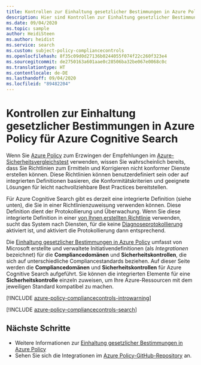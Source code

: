 ```yaml
---
title: Kontrollen zur Einhaltung gesetzlicher Bestimmungen in Azure Policy für Azure Cognitive Search
description: Hier sind Kontrollen zur Einhaltung gesetzlicher Bestimmungen in Azure Policy aufgelistet, die für Azure Cognitive Search verfügbar sind. Diese integrierten Richtliniendefinitionen bieten allgemeine Ansätze für die Verwaltung der Compliance Ihrer Azure-Ressourcen.
ms.date: 09/04/2020
ms.topic: sample
author: HeidiSteen
ms.author: heidist
ms.service: search
ms.custom: subject-policy-compliancecontrols
ms.openlocfilehash: 8f35c09d0d27136b0244055f074f22c260f323e4
ms.sourcegitcommit: de2750163a601aae0c28506ba32be067e0068c0c
ms.translationtype: HT
ms.contentlocale: de-DE
ms.lasthandoff: 09/04/2020
ms.locfileid: "89482204"
---
```

# <a name="azure-policy-regulatory-compliance-controls-for-azure-cognitive-search"></a>Kontrollen zur Einhaltung gesetzlicher Bestimmungen in Azure Policy für Azure Cognitive Search

Wenn Sie [Azure Policy](../governance/policy/overview.md) zum Erzwingen der Empfehlungen im [Azure-Sicherheitsvergleichstest](../security/benchmarks/introduction.md) verwenden, wissen Sie wahrscheinlich bereits, dass Sie Richtlinien zum Ermitteln und Korrigieren nicht konformer Dienste erstellen können. Diese Richtlinien können benutzerdefiniert sein oder auf integrierten Definitionen basieren, die Konformitätskriterien und geeignete Lösungen für leicht nachvollziehbare Best Practices bereitstellen.

Für Azure Cognitive Search gibt es derzeit eine integrierte Definition (siehe unten), die Sie in einer Richtlinienzuweisung verwenden können. Diese Definition dient der Protokollierung und Überwachung. Wenn Sie diese integrierte Definition in einer [von Ihnen erstellten Richtlinie](../governance/policy/assign-policy-portal.md) verwenden, sucht das System nach Diensten, für die keine [Diagnoseprotokollierung](search-monitor-logs.md) aktiviert ist, und aktiviert die Protokollierung dann entsprechend.

Die [Einhaltung gesetzlicher Bestimmungen in Azure Policy](../governance/policy/concepts/regulatory-compliance.md) umfasst von Microsoft erstellte und verwaltete Initiativendefinitionen (als _Integrationen_ bezeichnet) für die **Compliancedomänen** und **Sicherheitskontrollen**, die sich auf unterschiedliche Compliancestandards beziehen. Auf dieser Seite werden die **Compliancedomänen** und **Sicherheitskontrollen** für Azure Cognitive Search aufgeführt. Sie können die integrierten Elemente für eine **Sicherheitskontrolle** einzeln zuweisen, um Ihre Azure-Ressourcen mit dem jeweiligen Standard kompatibel zu machen.

[!INCLUDE [azure-policy-compliancecontrols-introwarning](../../includes/policy/standards/intro-warning.md)]

[!INCLUDE [azure-policy-compliancecontrols-search](../../includes/policy/standards/byrp/microsoft.search.md)]

## <a name="next-steps"></a>Nächste Schritte

- Weitere Informationen zur [Einhaltung gesetzlicher Bestimmungen in Azure Policy](../governance/policy/concepts/regulatory-compliance.md)
- Sehen Sie sich die Integrationen im [Azure Policy-GitHub-Repository](https://github.com/Azure/azure-policy) an.
